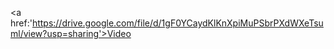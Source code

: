 <a href:'https://drive.google.com/file/d/1gF0YCaydKlKnXpiMuPSbrPXdWXeTsuml/view?usp=sharing'>Video</a>
